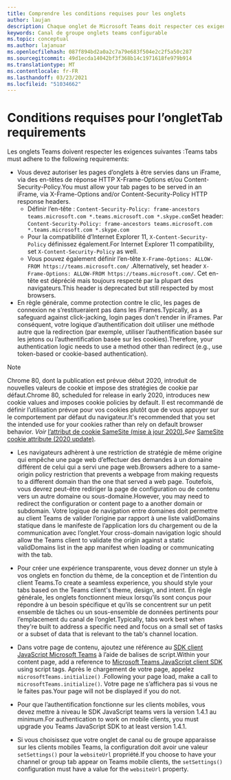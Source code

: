 ```yaml
---
title: Comprendre les conditions requises pour les onglets
author: laujan
description: Chaque onglet de Microsoft Teams doit respecter ces exigences.
keywords: Canal de groupe onglets teams configurable
ms.topic: conceptual
ms.author: lajanuar
ms.openlocfilehash: 087f894bd2a0a2c7a79e683f504e2c2f5a50c287
ms.sourcegitcommit: 49d1ecda14042bf3f368b14c1971618fe979b914
ms.translationtype: MT
ms.contentlocale: fr-FR
ms.lasthandoff: 03/23/2021
ms.locfileid: "51034662"
---
```

# <a name="tab-requirements"></a><span data-ttu-id="18381-104">Conditions requises pour l’onglet</span><span class="sxs-lookup"><span data-stu-id="18381-104">Tab requirements</span></span>

<span data-ttu-id="18381-105">Les onglets Teams doivent respecter les exigences suivantes :</span><span class="sxs-lookup"><span data-stu-id="18381-105">Teams tabs must adhere to the following requirements:</span></span>

* <span data-ttu-id="18381-106">Vous devez autoriser les pages d’onglets à être servies dans un iFrame, via des en-têtes de réponse HTTP X-Frame-Options et/ou Content-Security-Policy.</span><span class="sxs-lookup"><span data-stu-id="18381-106">You must allow your tab pages to be served in an iFrame, via X-Frame-Options and/or Content-Security-Policy HTTP response headers.</span></span>
  * <span data-ttu-id="18381-107">Définir l’en-tête : `Content-Security-Policy: frame-ancestors teams.microsoft.com *.teams.microsoft.com *.skype.com`</span><span class="sxs-lookup"><span data-stu-id="18381-107">Set header: `Content-Security-Policy: frame-ancestors teams.microsoft.com *.teams.microsoft.com *.skype.com`</span></span>
  * <span data-ttu-id="18381-108">Pour la compatibilité d’Internet Explorer 11, `X-Content-Security-Policy` définissez également.</span><span class="sxs-lookup"><span data-stu-id="18381-108">For Internet Explorer 11 compatibility, set `X-Content-Security-Policy` as well.</span></span>
  * <span data-ttu-id="18381-109">Vous pouvez également définir l’en-tête `X-Frame-Options: ALLOW-FROM https://teams.microsoft.com/` .</span><span class="sxs-lookup"><span data-stu-id="18381-109">Alternatively, set header `X-Frame-Options: ALLOW-FROM https://teams.microsoft.com/`.</span></span> <span data-ttu-id="18381-110">Cet en-tête est déprécié mais toujours respecté par la plupart des navigateurs.</span><span class="sxs-lookup"><span data-stu-id="18381-110">This header is deprecated but still respected by most browsers.</span></span>
* <span data-ttu-id="18381-111">En règle générale, comme protection contre le clic, les pages de connexion ne s’restitueraient pas dans les iFrames.</span><span class="sxs-lookup"><span data-stu-id="18381-111">Typically, as a safeguard against click-jacking, login pages don't render in iFrames.</span></span> <span data-ttu-id="18381-112">Par conséquent, votre logique d’authentification doit utiliser une méthode autre que la redirection (par exemple, utiliser l’authentification basée sur les jetons ou l’authentification basée sur les cookies).</span><span class="sxs-lookup"><span data-stu-id="18381-112">Therefore, your authentication logic needs to use a method other than redirect (e.g., use token-based or cookie-based authentication).</span></span>

> [!NOTE]
> <span data-ttu-id="18381-113">Chrome 80, dont la publication est prévue début 2020, introduit de nouvelles valeurs de cookie et impose des stratégies de cookie par défaut.</span><span class="sxs-lookup"><span data-stu-id="18381-113">Chrome 80, scheduled for release in early 2020, introduces new cookie values and imposes cookie policies by default.</span></span> <span data-ttu-id="18381-114">Il est recommandé de définir l’utilisation prévue pour vos cookies plutôt que de vous appuyer sur le comportement par défaut du navigateur.</span><span class="sxs-lookup"><span data-stu-id="18381-114">It's recommended that you set the intended use for your cookies rather than rely on default browser behavior.</span></span> <span data-ttu-id="18381-115">*Voir* [l’attribut de cookie SameSite (mise à jour 2020).](../../resources/samesite-cookie-update.md)</span><span class="sxs-lookup"><span data-stu-id="18381-115">*See* [SameSite cookie attribute (2020 update)](../../resources/samesite-cookie-update.md).</span></span>

* <span data-ttu-id="18381-116">Les navigateurs adhèrent à une restriction de stratégie de même origine qui empêche une page web d’effectuer des demandes à un domaine différent de celui qui a servi une page web.</span><span class="sxs-lookup"><span data-stu-id="18381-116">Browsers adhere to a same-origin policy restriction that prevents a webpage from making requests to a different domain than the one that served a web page.</span></span> <span data-ttu-id="18381-117">Toutefois, vous devrez peut-être rediriger la page de configuration ou de contenu vers un autre domaine ou sous-domaine.</span><span class="sxs-lookup"><span data-stu-id="18381-117">However, you may need to redirect the configuration or content page to a another domain or subdomain.</span></span> <span data-ttu-id="18381-118">Votre logique de navigation entre domaines doit permettre au client Teams de valider l’origine par rapport à une liste validDomains statique dans le manifeste de l’application lors du chargement ou de la communication avec l’onglet.</span><span class="sxs-lookup"><span data-stu-id="18381-118">Your cross-domain navigation logic should allow the Teams client to validate the origin against a static validDomains list in the app manifest when loading or communicating with the tab.</span></span>

* <span data-ttu-id="18381-119">Pour créer une expérience transparente, vous devez donner un style à vos onglets en fonction du thème, de la conception et de l’intention du client Teams.</span><span class="sxs-lookup"><span data-stu-id="18381-119">To create a seamless experience, you should style your tabs based on the Teams client's theme, design, and intent.</span></span> <span data-ttu-id="18381-120">En règle générale, les onglets fonctionnent mieux lorsqu’ils sont conçus pour répondre à un besoin spécifique et qu’ils se concentrent sur un petit ensemble de tâches ou un sous-ensemble de données pertinents pour l’emplacement du canal de l’onglet.</span><span class="sxs-lookup"><span data-stu-id="18381-120">Typically, tabs work best when they're built to address a specific need and focus on a small set of tasks or a subset of data that is relevant to the tab's channel location.</span></span>

* <span data-ttu-id="18381-121">Dans votre page de contenu, ajoutez une référence au [SDK client JavaScript Microsoft Teams](/javascript/api/overview/msteams-client) à l’aide de balises de script.</span><span class="sxs-lookup"><span data-stu-id="18381-121">Within your content page, add a reference to [Microsoft Teams JavaScript client SDK](/javascript/api/overview/msteams-client) using script tags.</span></span> <span data-ttu-id="18381-122">Après le chargement de votre page, appelez `microsoftTeams.initialize()` .</span><span class="sxs-lookup"><span data-stu-id="18381-122">Following your page load, make a call to `microsoftTeams.initialize()`.</span></span> <span data-ttu-id="18381-123">Votre page ne s’affichera pas si vous ne le faites pas.</span><span class="sxs-lookup"><span data-stu-id="18381-123">Your page will not be displayed if you do not.</span></span>

* <span data-ttu-id="18381-124">Pour que l’authentification fonctionne sur les clients mobiles, vous devez mettre à niveau le SDK JavaScript teams vers la version 1.4.1 au minimum.</span><span class="sxs-lookup"><span data-stu-id="18381-124">For authentication to work on mobile clients, you must upgrade you Teams JavaScript SDK to at least version 1.4.1.</span></span>

* <span data-ttu-id="18381-125">Si vous choisissez que votre onglet de canal ou de groupe apparaisse sur les clients mobiles Teams, la configuration doit avoir une valeur `setSettings()` pour la `websiteUrl` propriété.</span><span class="sxs-lookup"><span data-stu-id="18381-125">If you choose to have your channel or group tab appear on Teams mobile clients, the `setSettings()` configuration must have a value for the `websiteUrl` property.</span></span>